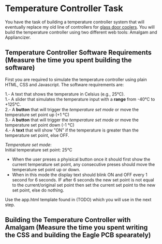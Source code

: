 # Temperature Controller Task
You have the task of building a temperature controller system that will eventually replace my old line of controllers for [glass door coolers](http://tor-rey-refrigeration.com/glass-door-coolers/). You will build the temperature controller using two different web tools: Amalgam and Appliancizer. 

## Temperature Controller Software Requirements (Measure the time you spent building the software)
First you are required to simulate the temperature controller using plain HTML, CSS and Javascript. The software requirements are:

1.- A text that shows the temperature in Celsius (e.g., 25°C).   
1.- A slider that simulates the temperature input with a __range__ from -40°C to +125°C.    
2.- A __button__ that will trigger the _temperature set mode_ or move the temperature set point up (+1 °C)    
3.- A __button__ that will trigger the _temperature set mode_ or move the temperature set point down (-1 °C)   
4.- A __text__ that will show "ON" if the temperature is greater than the temperature set point, else OFF.    

_Temperature set mode_:   
Initial temperature set point: 25°C
- When the user preses a phyisical button once it should first show the current temperature set point, any consecutive preses should move the temperature set point up or down. 
- When in this mode the display text should blink ON and OFF every 1 second for 6 seconds. IF after 6 seconds the new set point is not equal to the current/original set point then set the current set point to the new set point, else do nothing. 

Use the app.html template found in (TODO) which you will use in the next step. 

## Building the Temperature Controller with Amalgam (Measure the time you spent writing the CSS and building the Eagle PCB spearately)




 



